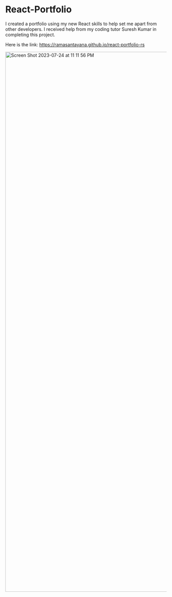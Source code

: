 # React-Portfolio

I created a portfolio using my new React skills to help set me apart from other developers.  I received help from my coding tutor Suresh Kumar in completing this project.

Here is the link: https://ramasantayana.github.io/react-portfolio-rs

<img width="1680" alt="Screen Shot 2023-07-24 at 11 11 56 PM" src="https://github.com/ramasantayana/react-portfolio-rs/assets/73452677/c822da19-349b-4611-bfa0-38e1c7443cc8">
